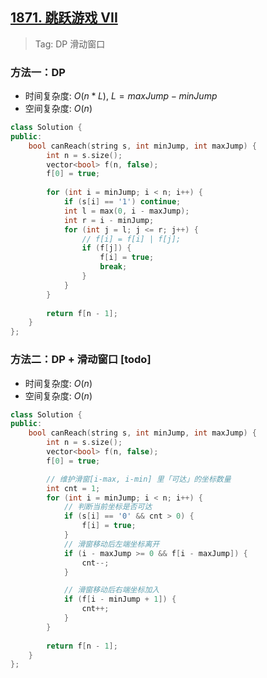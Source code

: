 ## [1871. 跳跃游戏 VII](https://leetcode.cn/problems/jump-game-vii/description/)

> Tag: DP 滑动窗口

### 方法一：DP
* 时间复杂度: ${O(n*L)}$, $L = maxJump - minJump$
* 空间复杂度: ${O(n)}$
```cpp
class Solution {
public:
    bool canReach(string s, int minJump, int maxJump) {
        int n = s.size();
        vector<bool> f(n, false);
        f[0] = true;
        
        for (int i = minJump; i < n; i++) {
            if (s[i] == '1') continue;
            int l = max(0, i - maxJump);
            int r = i - minJump;
            for (int j = l; j <= r; j++) {
                // f[i] = f[i] | f[j];
                if (f[j]) {
                    f[i] = true;
                    break;
                }
            }
        }
        
        return f[n - 1];
    }
};
```

### 方法二：DP + 滑动窗口 [todo]

* 时间复杂度: ${O(n)}$
* 空间复杂度: ${O(n)}$
```cpp
class Solution {
public:
    bool canReach(string s, int minJump, int maxJump) {
        int n = s.size();
        vector<bool> f(n, false);
        f[0] = true;

        // 维护滑窗[i-max, i-min] 里「可达」的坐标数量 
        int cnt = 1;
        for (int i = minJump; i < n; i++) {
            // 判断当前坐标是否可达
            if (s[i] == '0' && cnt > 0) {
                f[i] = true;
            }
            // 滑窗移动后左端坐标离开
            if (i - maxJump >= 0 && f[i - maxJump]) {
                cnt--;
            }

            // 滑窗移动后右端坐标加入
            if (f[i - minJump + 1]) {
                cnt++;
            }
        }
        
        return f[n - 1];
    }
};
```
